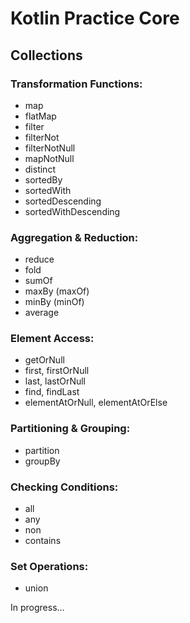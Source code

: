 # Kotlin Practice Core

## Collections

### Transformation Functions:
- map
- flatMap
- filter
- filterNot
- filterNotNull
- mapNotNull
- distinct
- sortedBy
- sortedWith
- sortedDescending
- sortedWithDescending

### Aggregation & Reduction:
- reduce
- fold
- sumOf
- maxBy (maxOf)
- minBy (minOf)
- average

### Element Access:
- getOrNull
- first, firstOrNull
- last, lastOrNull
- find, findLast
- elementAtOrNull, elementAtOrElse

### Partitioning & Grouping:
- partition
- groupBy

### Checking Conditions:
- all
- any
- non
- contains

### Set Operations:
- union


In progress...